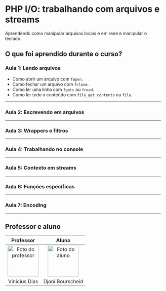 # PHP I/O: trabalhando com arquivos e streams

Aprendendo como manipular arquivos locais e em rede e manipular o teclado.  

## O que foi aprendido durante o curso?

### Aula 1: Lendo arquivos

- Como abrir um arquivo com `fopen`.
- Como fechar um arquivo com `fclose`.
- Como ler uma linha com `fgets` ou `fread`.
- Como ler todo o conteúdo com `file_get_contents` ou `file`.

---

### Aula 2: Escrevendo em arquivos

---

### Aula 3: Wrappers e filtros

---

### Aula 4: Trabalhando no console

---

### Aula 5: Contexto em streams

---

### Aula 6: Funções específicas

---

### Aula 7: Encoding

---

## Professor e aluno

Professor | Aluno
:---:     | :---:
<a href="https://github.com/cviniciussdias" target="_blank" rel="noopener noreferrer"><img width="100" height="100" src="https://github.com/cviniciussdias.png" alt="Foto do professor" title="Foto do professor"></a> | <a href="https://github.com/djonibourscheid" target="_blank" rel="noopener noreferrer"><img width="100" height="100" src="https://github.com/djonibourscheid.png" alt="Foto do aluno" title="Foto do aluno"></a>
Vinicius Dias | Djoni Bourscheid
